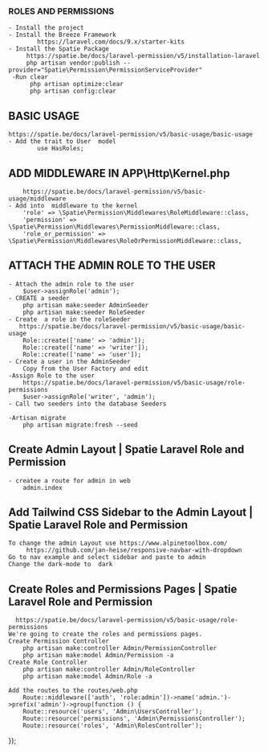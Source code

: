 ### ROLES AND PERMISSIONS 
    - Install the project
    - Install the Breeze Framework
            https://laravel.com/docs/9.x/starter-kits
    - Install the Spatie Package
         https://spatie.be/docs/laravel-permission/v5/installation-laravel
         php artisan vendor:publish --provider="Spatie\Permission\PermissionServiceProvider"
     -Run clear
          php artisan optimize:clear
          php artisan config:clear
## BASIC USAGE 
    https://spatie.be/docs/laravel-permission/v5/basic-usage/basic-usage
    - Add the trait to User  model
            use HasRoles;
## ADD MIDDLEWARE IN APP\Http\Kernel.php
        https://spatie.be/docs/laravel-permission/v5/basic-usage/middleware
    - Add into  middleware to the kernel
        'role' => \Spatie\Permission\Middlewares\RoleMiddleware::class,
        'permission' => \Spatie\Permission\Middlewares\PermissionMiddleware::class,
        'role_or_permission' => \Spatie\Permission\Middlewares\RoleOrPermissionMiddleware::class,

## ATTACH THE ADMIN ROLE TO THE USER
    - Attach the admin role to the user
        $user->assignRole('admin'); 
    - CREATE a seeder
        php artisan make:seeder AdminSeeder
        php artisan make:seeder RoleSeeder
    - Create  a role in the roleSeeder
       https://spatie.be/docs/laravel-permission/v5/basic-usage/basic-usage
        Role::create(['name' => 'admin']);
        Role::create(['name' => 'writer']);
        Role::create(['name' => 'user']);
    - Create a user in the AdminSeeder
        Copy from the User Factory and edit       
    -Assign Role to the user
        https://spatie.be/docs/laravel-permission/v5/basic-usage/role-permissions
        $user->assignRole('writer', 'admin');
    - Call two seeders into the database Seeders
       
    -Artisan migrate
        php artisan migrate:fresh --seed

## Create Admin Layout | Spatie Laravel Role and Permission
    - createe a route for admin in web 
        admin.index

## Add Tailwind CSS Sidebar to the Admin Layout | Spatie Laravel Role and Permission
    To change the admin Layout use https://www.alpinetoolbox.com/
         https://github.com/jan-heise/responsive-navbar-with-dropdown
    Go to nav example and select sidebar and paste to admin
    Change the dark-mode to  dark 

## Create Roles and Permissions Pages | Spatie Laravel Role and Permission
      https://spatie.be/docs/laravel-permission/v5/basic-usage/role-permissions
    We're going to create the roles and permissions pages.
    Create Permission Controller
        php artisan make:controller Admin/PermissionController
        php artisan make:model Admin/Permission -a  
    Create Role Controller
        php artisan make:controller Admin/RoleController
        php artisan make:model Admin/Role -a 

    Add the routes to the routes/web.php
        Route::middleware(['auth', 'role:admin'])->name('admin.')->prefix('admin')->group(function () {
        Route::resource('users', 'Admin\UsersController');
        Route::resource('permissions', 'Admin\PermissionsController');
        Route::resource('roles', 'Admin\RolesController');
});
    
 



